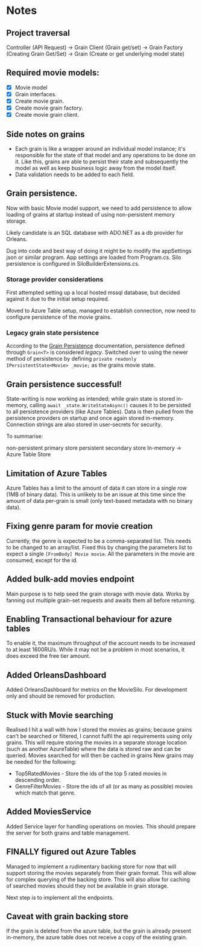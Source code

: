 # Notes

## Project traversal

Controller (API Request) -> Grain Client (Grain get/set) -> Grain Factory (Creating Grain Get/Set) -> Grain (Create or get underlying model state)

## Required movie models:
- [x] Movie model
- [x] Grain interfaces.
- [x] Create movie grain.
- [x] Create movie grain factory.
- [x] Create movie grain client.

## Side notes on grains

* Each grain is like a wrapper around an individual model instance; it's responsible for the state of that model and any operations to be done on it.
  Like this, grains are able to persist their state and subsequently the model as well as keep business logic away from the model itself.
* Data validation needs to be added to each field.

## Grain persistence.

Now with basic Movie model support, we need to add persistence to allow loading of grains at startup instead of using non-persistent memory storage.

Likely candidate is an SQL database with ADO.NET as a db provider for Orleans.

Dug into code and best way of doing it might be to modify the appSettings json or similar program. App settings are loaded from Program.cs.
Silo persistence is configured in SiloBuilderExtensions.cs.

### Storage provider considerations

First attempted setting up a local hosted mssql database, but decided against it due to the initial setup required.

Moved to Azure Table setup, managed to establish connection, now need to configure persistence of the movie grains.

### Legacy grain state persistence

According to the [Grain Persistence](https://dotnet.github.io/orleans/docs/grains/grain_persistence/index.html#recommendations) documentation, persistence defined through `Grain<T>` is considered _legacy_.
Switched over to using the newer method of persistence by defining `private readonly IPersistentState<Movie> _movie;` as the grains movie state.

## Grain persistence successful!

State-writing is now working as intended; while grain state is stored in-memory, calling `await _state.WriteStateAsync()` causes it to be persisted to all persistence providers (like Azure Tables).
Data is then pulled from the persistence providers on startup and once again stored in-memory.
Connection strings are also stored in user-secrets for security.

To summarise:

non-persistent primary store   persistent secondary store
In-memory                   -> Azure Table Store

## Limitation of Azure Tables

Azure Tables has a limit to the amount of data it can store in a single row (1MB of binary data).
This is unlikely to be an issue at this time since the amount of data per-grain is small (only text-based metadata with no binary data).

## Fixing genre param for movie creation

Currently, the genre is expected to be a comma-separated list. This needs to be changed to an array/list.
Fixed this by changing the parameters list to expect a single `[FromBody] Movie movie`. All the parameters in the movie are consumed, except for the id.

## Added bulk-add movies endpoint

Main purpose is to help seed the grain storage with movie data. Works by fanning out multiple grain-set requests and awaits them all before returning.

## Enabling Transactional behaviour for azure tables

To enable it, the maximum throughput of the account needs to be increased to at least 1600RU/s.
While it may not be a problem in most scenarios, it does exceed the free tier amount.

## Added OrleansDashboard

Added OrleansDashboard for metrics on the MovieSilo. For development only and should be removed for production.

## Stuck with Movie searching

Realised I hit a wall with how I stored the movies as grains; because grains can't be searched or filtered, I cannot fulfil the api requirements using only grains.
This will require storing the movies in a separate storage location (such as another AzureTable) where the data is stored raw and can be queried.
Movies searched for will then be cached in grains
New grains may be needed for the following:
- Top5RatedMovies - Store the ids of the top 5 rated movies in descending order.
- GenreFilterMovies - Store the ids of all (or as many as possible) movies which match that genre.

## Added MoviesService

Added Service layer for handling operations on movies. This should prepare the server for both grains and table management.

## FINALLY figured out Azure Tables

Managed to implement a rudimentary backing store for now that will support storing the movies separately from their grain format.
This will allow for complex querying of the backing store.
This will also allow for caching of searched movies should they not be available in grain storage.

Next step is to implement all the endpoints.

## Caveat with grain backing store

If the grain is deleted from the azure table, but the grain is already present in-memory, the azure table does not receive a copy of the existing grain.
